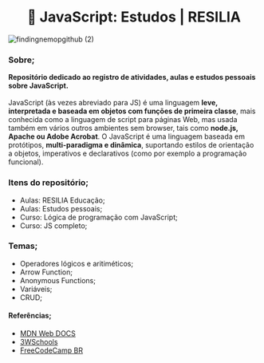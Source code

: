 <h1 align="center"> 🚀 JavaScript: Estudos | RESILIA </h1> 

![findingnemopgithub (2)](https://user-images.githubusercontent.com/101408372/165160320-145f469f-5096-44e2-bda1-a17fbc8bef9d.png)


### **Sobre**;<br>
**Repositório dedicado ao registro de atividades, aulas e estudos pessoais sobre JavaScript.** <br><br>
JavaScript (às vezes abreviado para JS) é uma linguagem **leve, interpretada e baseada em objetos com funções de primeira classe**, mais conhecida como a linguagem de script para páginas Web, mas usada também em vários outros ambientes sem browser, tais como **node.js, Apache ou Adobe Acrobat**. O JavaScript é uma linguagem baseada em protótipos, **multi-paradigma e dinâmica**, suportando estilos de orientação a objetos, imperativos e declarativos (como por exemplo a programação funcional).

### **Itens do repositório**;
- Aulas: RESILIA Educação; 
- Aulas: Estudos pessoais; 
- Curso: Lógica de programação com JavaScript;
- Curso: JS completo; 
### **Temas**; 
- Operadores lógicos e aritiméticos; 
- Arrow Function;
- Anonymous Functions;
- Variáveis;
- CRUD;

#### **Referências**; 
- [MDN Web DOCS](https://developer.mozilla.org/pt-BR/)
- [3WSchools](https://www.w3schools.com/)
- [FreeCodeCamp BR](https://www.freecodecamp.org/portuguese/news)

